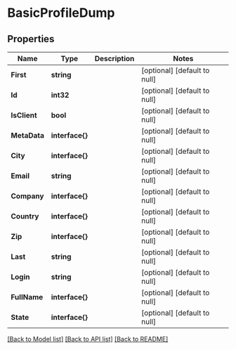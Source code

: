 # BasicProfileDump

## Properties
Name | Type | Description | Notes
------------ | ------------- | ------------- | -------------
**First** | **string** |  | [optional] [default to null]
**Id** | **int32** |  | [optional] [default to null]
**IsClient** | **bool** |  | [optional] [default to null]
**MetaData** | **interface{}** |  | [optional] [default to null]
**City** | **interface{}** |  | [optional] [default to null]
**Email** | **string** |  | [optional] [default to null]
**Company** | **interface{}** |  | [optional] [default to null]
**Country** | **interface{}** |  | [optional] [default to null]
**Zip** | **interface{}** |  | [optional] [default to null]
**Last** | **string** |  | [optional] [default to null]
**Login** | **string** |  | [optional] [default to null]
**FullName** | **interface{}** |  | [optional] [default to null]
**State** | **interface{}** |  | [optional] [default to null]

[[Back to Model list]](../README.md#documentation-for-models) [[Back to API list]](../README.md#documentation-for-api-endpoints) [[Back to README]](../README.md)


